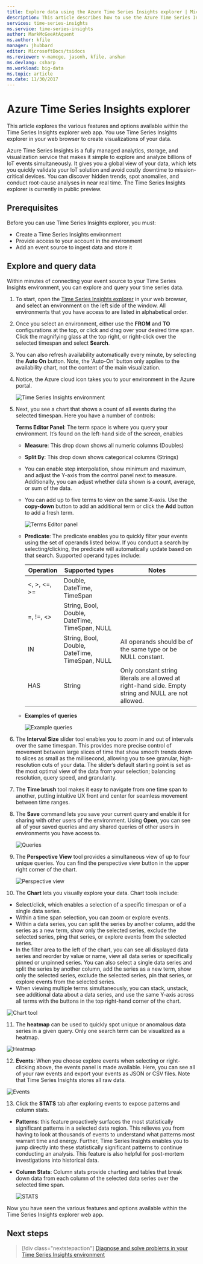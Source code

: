 ```yaml
---
title: Explore data using the Azure Time Series Insights explorer | Microsoft Docs
description: This article describes how to use the Azure Time Series Insights explorer in your web browser to quickly see a global view of your big data and validate your IoT environment.
services: time-series-insights
ms.service: time-series-insights
author: MarkMcGeeAtAquent
ms.author: kfile
manager: jhubbard
editor: MicrosoftDocs/tsidocs
ms.reviewer: v-mamcge, jasonh, kfile, anshan
ms.devlang: csharp
ms.workload: big-data
ms.topic: article
ms.date: 11/30/2017
---
```

# Azure Time Series Insights explorer
This article explores the various features and options available within the Time Series Insights explorer web app. 
You use Time Series Insights explorer in your web browser to create visualizations of your data.
 
Azure Time Series Insights is a fully managed analytics, storage, and visualization service that makes it simple to explore and analyze billions of IoT events simultaneously. It gives you a global view of your data, which lets you quickly validate your IoT solution and avoid costly downtime to mission-critical devices. You can discover hidden trends, spot anomalies, and conduct root-cause analyses in near real time. The Time Series Insights explorer is currently in public preview.

## Prerequisites

Before you can use Time Series Insights explorer, you must:
- Create a Time Series Insights environment
- Provide access to your account in the environment
- Add an event source to ingest data and store it

## Explore and query data
Within minutes of connecting your event source to your Time Series Insights environment, you can explore and query your time series data.

1. To start, open the [Time Series Insights explorer](https://insights.timeseries.azure.com/) in your web browser, and select an environment on the left side of the window. All environments that you have access to are listed in alphabetical order.

2. Once you select an environment, either use the **FROM** and **TO** configurations at the top, or click and drag over your desired time span.  Click the magnifying glass at the top right, or right-click over the selected timespan and select **Search**.  

3. You can also refresh availability automatically every minute, by selecting the **Auto On** button.  Note, the 'Auto-On' button only applies to the availability chart, not the content of the main visualization.

4. Notice, the Azure cloud icon takes you to your environment in the Azure portal.

   ![Time Series Insights environment](media/time-series-insights-explorer/explorer1.png)

5. Next, you see a chart that shows a count of all events during the selected timespan.  Here you have a number of controls:

    **Terms Editor Panel**:  The term space is where you query your environment.  It’s found on the left-hand side of the screen, enables 
      - **Measure**:  This drop down shows all numeric columns (Doubles)
      - **Split By**: This drop down shows categorical columns (Strings)
      - You can enable step interpolation, show minimum and maximum, and adjust the Y-axis from the control panel next to measure.  Additionally, you can adjust whether data shown is a count, average, or sum of the data.
      - You can add up to five terms to view on the same X-axis.  Use the **copy-down** button to add an additional term or click the **Add** button to add a fresh term.
     
        ![Terms Editor panel](media/time-series-insights-explorer/explorer2.png)

      - **Predicate**:  The predicate enables you to quickly filter your events using the set of operands listed below. If you conduct a search by selecting/clicking, the predicate will automatically update based on that search.      Supported operand types include:

         |Operation  |Supported types  |Notes  |
         |---------|---------|---------|
         |<, >, <=, >=     |  Double, DateTime, TimeSpan       |         |
         |=, !=, <>     | String, Bool, Double, DateTime, TimeSpan, NULL        |         |
         |IN     | String, Bool, Double, DateTime, TimeSpan, NULL        |  All operands should be of the same type or be NULL constant.        |
         |HAS     | String        |  Only constant string literals are allowed at right-hand side. Empty string and NULL are not allowed.       |

      - **Examples of queries**
      
         ![Example queries](media/time-series-insights-explorer/explorer9.png)

6. The **Interval Size** slider tool enables you to zoom in and out of intervals over the same timespan.  This provides more precise control of movement between large slices of time that show smooth trends down to slices as small as the millisecond, allowing you to see granular, high-resolution cuts of your data. The slider’s default starting point is set as the most optimal view of the data from your selection; balancing resolution, query speed, and granularity.

7. The **Time brush** tool makes it easy to navigate from one time span to another, putting intuitive UX front and center for seamless movement between time ranges.

8. The **Save** command lets you save your current query and enable it for sharing with other users of the environment. Using **Open**, you can see all of your saved queries and any shared queries of other users in environments you have access to. 

   ![Queries](media/time-series-insights-explorer/explorer3.png)

9. The **Perspective View** tool provides a simultaneous view of up to four unique queries. You can find the perspective view button in the upper right corner of the chart.  

   ![Perspective view](media/time-series-insights-explorer/explorer4.png)

10. The **Chart** lets you visually explore your data. Chart tools include:

   - Select/click, which enables a selection of a specific timespan or of a single data series.  
   - Within a time span selection, you can zoom or explore events.  
   - Within a data series, you can split the series by another column, add the series as a new term, show only the selected series, exclude the selected series, ping that series, or explore events from the selected series.
   - In the filter area to the left of the chart, you can see all displayed data series and reorder by value or name, view all data series or specifically pinned or unpinned series.  You can also select a single data series and split the series by another column, add the series as a new term, show only the selected series, exclude the selected series, pin that series, or explore events from the selected series.
   - When viewing multiple terms simultaneously, you can stack, unstack, see additional data about a data series, and use the same Y-axis across all terms with the buttons in the top right-hand corner of the chart.
 
   ![Chart tool](media/time-series-insights-explorer/explorer5.png) 

11. The **heatmap** can be used to quickly spot unique or anomalous data series in a given query. Only one search term can be visualized as a heatmap.    

   ![Heatmap](media/time-series-insights-explorer/explorer6.png)

12. **Events**:  When you choose explore events when selecting or right-clicking above, the events panel is made available.  Here, you can see all of your raw events and export your events as JSON or CSV files. Note that Time Series Insights stores all raw data.

   ![Events](media/time-series-insights-explorer/explorer7.png)

13. Click the **STATS** tab after exploring events to expose patterns and column stats.  

   - **Patterns**: this feature proactively surfaces the most statistically significant patterns in a selected data region. This relieves you from having to look at thousands of events to understand what patterns most warrant time and energy. Further, Time Series Insights enables you to jump directly into these statistically significant patterns to continue conducting an analysis. This feature is also helpful for post-mortem investigations into historical data. 

   - **Column Stats**:  Column stats provide charting and tables that break down data from each column of the selected data series over the selected time span.  
 
      ![STATS](media/time-series-insights-explorer/explorer8.png) 

Now you have seen the various features and options available within the Time Series Insights explorer web app. 

## Next steps
> [!div class="nextstepaction"]
>[Diagnose and solve problems in your Time Series Insights environment](time-series-insights-diagnose-and-solve-problems.md)
